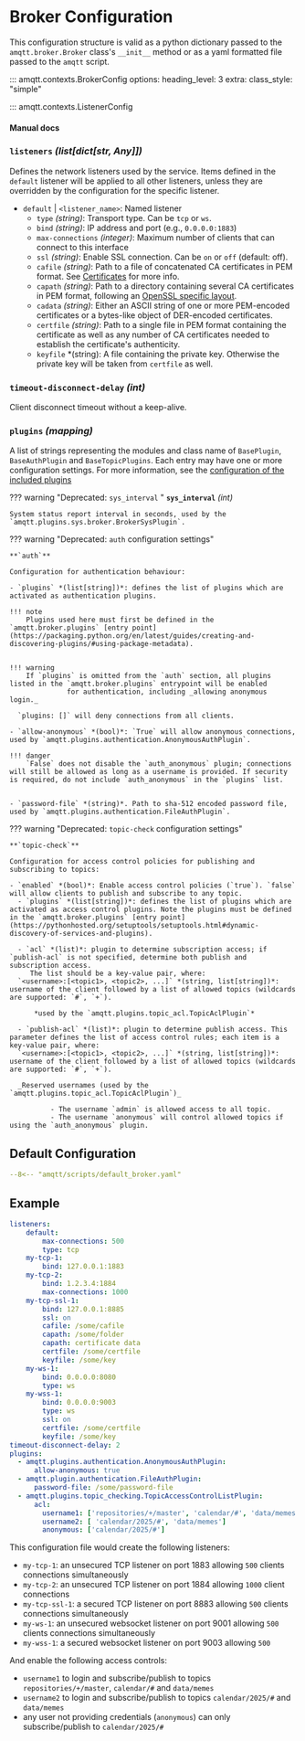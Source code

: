 # Broker Configuration

This configuration structure is valid as a python dictionary passed to the `amqtt.broker.Broker` class's `__init__` method or
as a yaml formatted file passed to the `amqtt` script.


::: amqtt.contexts.BrokerConfig
    options:
      heading_level: 3
      extra:
        class_style: "simple"

::: amqtt.contexts.ListenerConfig






#### Manual docs

### `listeners` *(list[dict[str, Any]])*

Defines the network listeners used by the service. Items defined in the `default` listener will be
applied to all other listeners, unless they are overridden by the configuration for the specific
listener.

- `default` | `<listener_name>`: Named listener
    - `type` *(string)*: Transport type. Can be `tcp` or `ws`.
    - `bind` *(string)*: IP address and port (e.g., `0.0.0.0:1883`)
    - `max-connections` *(integer)*: Maximum number of clients that can connect to this interface
    - `ssl` *(string)*: Enable SSL connection. Can be `on` or `off` (default: off).
    - `cafile` *(string)*:  Path to a file of concatenated CA certificates in PEM format. See [Certificates](https://docs.python.org/3/library/ssl.html#ssl-certificates) for more info.
    - `capath` *(string)*:  Path to a directory containing several CA certificates in PEM format, following an [OpenSSL specific layout](https://docs.openssl.org/master/man3/SSL_CTX_load_verify_locations/).
    - `cadata` *(string)*:    Either an ASCII string of one or more PEM-encoded certificates or a bytes-like object of DER-encoded certificates.
    - `certfile` *(string)*: Path to a single file in PEM format containing the certificate as well as any number of CA certificates needed to establish the certificate's authenticity.
    - `keyfile` *(string): A file containing the private key. Otherwise the private key will be taken from `certfile` as well.

### `timeout-disconnect-delay` *(int)*

Client disconnect timeout without a keep-alive. 

### `plugins` *(mapping)*

A list of strings representing the modules and class name of `BasePlugin`, `BaseAuthPlugin` and `BaseTopicPlugins`. Each
entry may have one or more configuration settings. For more information, see the [configuration of the included plugins](../packaged_plugins.md)


??? warning "Deprecated: `sys_interval` "
    **`sys_interval`** *(int)*
    
    System status report interval in seconds, used by the `amqtt.plugins.sys.broker.BrokerSysPlugin`.




??? warning "Deprecated: `auth` configuration settings"

    **`auth`**
    
    Configuration for authentication behaviour:
      
    - `plugins` *(list[string])*: defines the list of plugins which are activated as authentication plugins.
    
    !!! note
        Plugins used here must first be defined in the `amqtt.broker.plugins` [entry point](https://packaging.python.org/en/latest/guides/creating-and-discovering-plugins/#using-package-metadata).
          

    !!! warning
        If `plugins` is omitted from the `auth` section, all plugins listed in the `amqtt.broker.plugins` entrypoint will be enabled
                  for authentication, including _allowing anonymous login._
          
      `plugins: []` will deny connections from all clients.
          
    - `allow-anonymous` *(bool)*: `True` will allow anonymous connections, used by `amqtt.plugins.authentication.AnonymousAuthPlugin`. 
          
    !!! danger
        `False` does not disable the `auth_anonymous` plugin; connections will still be allowed as long as a username is provided. If security is required, do not include `auth_anonymous` in the `plugins` list.
      

    - `password-file` *(string)*. Path to sha-512 encoded password file, used by `amqtt.plugins.authentication.FileAuthPlugin`.

??? warning "Deprecated: `topic-check` configuration settings"


    **`topic-check`**
    
    Configuration for access control policies for publishing and subscribing to topics:
    
    - `enabled` *(bool)*: Enable access control policies (`true`). `false` will allow clients to publish and subscribe to any topic.
      - `plugins` *(list[string])*: defines the list of plugins which are activated as access control plugins. Note the plugins must be defined in the `amqtt.broker.plugins` [entry point](https://pythonhosted.org/setuptools/setuptools.html#dynamic-discovery-of-services-and-plugins).
    
      - `acl` *(list)*: plugin to determine subscription access; if `publish-acl` is not specified, determine both publish and subscription access.
         The list should be a key-value pair, where:
      `<username>:[<topic1>, <topic2>, ...]` *(string, list[string])*: username of the client followed by a list of allowed topics (wildcards are supported: `#`, `+`).
    
          *used by the `amqtt.plugins.topic_acl.TopicAclPlugin`*

      - `publish-acl` *(list)*: plugin to determine publish access. This parameter defines the list of access control rules; each item is a key-value pair, where:
      `<username>:[<topic1>, <topic2>, ...]` *(string, list[string])*: username of the client followed by a list of allowed topics (wildcards are supported: `#`, `+`).
      
      _Reserved usernames (used by the `amqtt.plugins.topic_acl.TopicAclPlugin`)_
      
              - The username `admin` is allowed access to all topic.
              - The username `anonymous` will control allowed topics if using the `auth_anonymous` plugin.
      
      
       



## Default Configuration

```yaml
--8<-- "amqtt/scripts/default_broker.yaml"
```

## Example
  
```yaml
listeners:
    default:
        max-connections: 500
        type: tcp
    my-tcp-1:
        bind: 127.0.0.1:1883
    my-tcp-2:
        bind: 1.2.3.4:1884
        max-connections: 1000
    my-tcp-ssl-1:
        bind: 127.0.0.1:8885
        ssl: on
        cafile: /some/cafile
        capath: /some/folder
        capath: certificate data
        certfile: /some/certfile
        keyfile: /some/key
    my-ws-1:
        bind: 0.0.0.0:8080
        type: ws
    my-wss-1:
        bind: 0.0.0.0:9003
        type: ws
        ssl: on
        certfile: /some/certfile
        keyfile: /some/key
timeout-disconnect-delay: 2
plugins:
  - amqtt.plugins.authentication.AnonymousAuthPlugin:
      allow-anonymous: true
  - amqtt.plugin.authentication.FileAuthPlugin:
      password-file: /some/password-file
  - amqtt.plugins.topic_checking.TopicAccessControlListPlugin:
      acl:
        username1: ['repositories/+/master', 'calendar/#', 'data/memes']
        username2: [ 'calendar/2025/#', 'data/memes']
        anonymous: ['calendar/2025/#']
```

This configuration file would create the following listeners:

- `my-tcp-1`: an unsecured TCP listener on port 1883 allowing `500` clients connections simultaneously
- `my-tcp-2`: an unsecured TCP listener on port 1884 allowing `1000` client connections
- `my-tcp-ssl-1`: a secured TCP listener on port 8883 allowing `500` clients connections simultaneously
- `my-ws-1`: an unsecured websocket listener on port 9001 allowing `500` clients connections simultaneously
- `my-wss-1`: a secured websocket listener on port 9003 allowing `500`

And enable the following access controls:

- `username1` to login and subscribe/publish to topics `repositories/+/master`, `calendar/#` and `data/memes`
- `username2` to login and subscribe/publish to topics `calendar/2025/#` and `data/memes`
- any user not providing credentials (`anonymous`) can only subscribe/publish to `calendar/2025/#`
